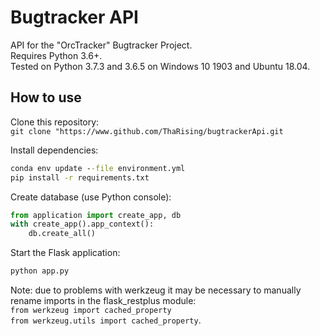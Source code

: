 # Bugtracker API

API for the "OrcTracker" Bugtracker Project.  
Requires Python 3.6+.  
Tested on Python 3.7.3 and 3.6.5 on Windows 10 1903 and Ubuntu 18.04.

## How to use

Clone this repository:  
````git clone "https://www.github.com/ThaRising/bugtrackerApi.git````  

Install dependencies:
```cmd
conda env update --file environment.yml
pip install -r requirements.txt
```  

Create database (use Python console):
```python
from application import create_app, db
with create_app().app_context():
    db.create_all()
```  

Start the Flask application:

```cmd
python app.py
```

Note: due to problems with werkzeug it may be necessary to manually rename
imports in the flask_restplus module:  
````from werkzeug import cached_property````  
````from werkzeug.utils import cached_property````.